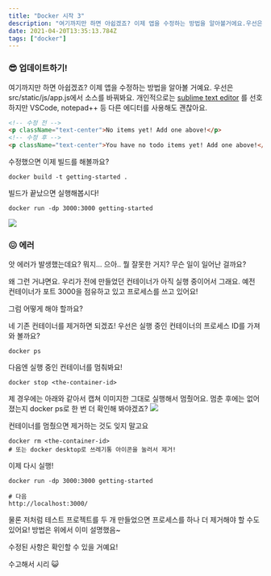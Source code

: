 ```yaml
---
title: "Docker 시작 3"
description: "여기까지만 하면 아쉽겠죠? 이제 앱을 수정하는 방법을 알아볼거에요.우선은 src/static/js/app.js에서 소스를 바꿔봐요. 개인적으로는 sublime text editor 를 선호하지만 VSCode, notepad++ 등 다른 에디터를 사용해도 괜찮아요. 수정"
date: 2021-04-20T13:35:13.784Z
tags: ["docker"]
---
```

### 😎 업데이트하기!
여기까지만 하면 아쉽겠죠? 이제 앱을 수정하는 방법을 알아볼 거예요.
우선은 src/static/js/app.js에서 소스를 바꿔봐요. 개인적으로는 [sublime text editor](https://www.sublimetext.com/3) 를 선호하지만 VSCode, notepad++ 등 다른 에디터를 사용해도 괜찮아요. 
```html
<!-- 수정 전 -->
<p className="text-center">No items yet! Add one above!</p>
<!-- 수정 후 -->
<p className="text-center">You have no todo items yet! Add one above!</p>
```

수정했으면 이제 빌드를 해볼까요?
```
docker build -t getting-started .
```
빌드가 끝났으면 실행해봅시다! 
```
docker run -dp 3000:3000 getting-started
```
![](/images/8002d255-74eb-45a6-a500-67349434733f-image.png)
### 😖 에러
앗 에러가 발생했는데요?
뭐지... 으아.. 뭘 잘못한 거지?
무슨 일이 일어난 걸까요?

왜 그런 거냐면요.
우리가 전에 만들었던 컨테이너가 아직 실행 중이어서 그래요. 
예전 컨테이너가 포트 3000을 점유하고 있고 프로세스를 쓰고 있어요! 

그럼 어떻게 해야 할까요?

네 기존 컨테이너를 제거하면 되겠죠!
우선은 실행 중인 컨테이너의 프로세스 ID를 가져와 볼까요?
```
docker ps
```
다음엔 실행 중인 컨테이너를 멈춰봐요!
```
docker stop <the-container-id>
```
제 경우에는 아래와 같아서 캡쳐 이미지한 그대로 실행해서 멈췄어요. 멈춘 후에는 없어졌는지 docker ps로 한 번 더 확인해 봐야겠죠?
![](/images/bd9b95d7-a69c-4da3-954a-e988d55f6e02-image.png)
 
컨테이너를 멈췄으면 제거하는 것도 잊지 말고요
```
docker rm <the-container-id>
# 또는 docker desktop로 쓰레기통 아이콘을 눌러서 제거! 
```

이제 다시 실행!
```
docker run -dp 3000:3000 getting-started

# 다음
http://localhost:3000/
```

물론 저처럼 테스트 프로젝트를 두 개 만들었으면 프로세스를 하나 더 제거해야 할 수도 있어요! 방법은 위에서 이미 설명했음~

수정된 사항은 확인할 수 있을 거예요!

수고해서 시리 😺